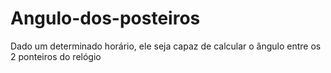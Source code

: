 # Angulo-dos-posteiros
Dado um determinado horário, ele seja capaz de calcular o ângulo entre os 2 ponteiros do relógio

